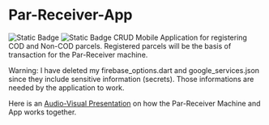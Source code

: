 # Par-Receiver-App
![Static Badge](https://img.shields.io/badge/Flutter-blue) ![Static Badge](https://img.shields.io/badge/Firebase-yellow) 
CRUD Mobile Application for registering COD and Non-COD parcels. Registered parcels will be the basis of transaction for the Par-Receiver machine.

Warning: I have deleted my firebase_options.dart and google_services.json since they include sensitive information (secrets).
Those informations are needed by the application to work.

Here is an [Audio-Visual Presentation](https://drive.google.com/file/d/1YCKJfx-oJFWOlZKkQbCbiCAsmtDB7QLt/view?usp=sharing) on how the Par-Receiver Machine and App works together.

